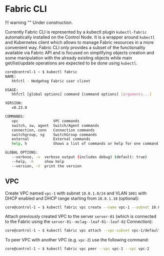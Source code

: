 # Fabric CLI

!!! warning ""
    Under construction.

Currently Fabric CLI is represented by a kubectl plugin `kubectl-fabric` automatically installed on the Control Node.
It is a wrapper around `kubectl` and Kubernetes client which allows to manage Fabric resources in a more convenient way.
Fabric CLI only provides a subset of the functionality available via Fabric API and is focused on simplifying objects
creation and some manipulation with the already existing objects while main get/list/update operations are expected to
be done using `kubectl`.

```bash
core@control-1 ~ $ kubectl fabric
NAME:
   hhfctl - Hedgehog Fabric user client

USAGE:
   hhfctl [global options] command [command options] [arguments...]

VERSION:
   v0.23.0

COMMANDS:
   vpc                VPC commands
   switch, sw, agent  Switch/Agent commands
   connection, conn   Connection commands
   switchgroup, sg    SwitchGroup commands
   external           External commands
   help, h            Shows a list of commands or help for one command

GLOBAL OPTIONS:
   --verbose, -v  verbose output (includes debug) (default: true)
   --help, -h     show help
   --version, -V  print the version
```

## VPC

Create VPC named `vpc-1` with subnet `10.0.1.0/24` and VLAN `1001` with DHCP enabled and DHCP range starting from
`10.0.1.10` (optional):

```bash
core@control-1 ~ $ kubectl fabric vpc create --name vpc-1 --subnet 10.0.1.0/24 --vlan 1001 --dhcp --dhcp-start 10.0.1.10
```

Attach previously created VPC to the server `server-01` (which is connected to the Fabric using the
`server-01--mclag--leaf-01--leaf-02` Connection):

```bash
core@control-1 ~ $ kubectl fabric vpc attach --vpc-subnet vpc-1/default --connection server-01--mclag--leaf-01--leaf-02
```

To peer VPC with another VPC (e.g. `vpc-2`) use the following command:

```bash
core@control-1 ~ $ kubectl fabric vpc peer --vpc vpc-1 --vpc vpc-2
```